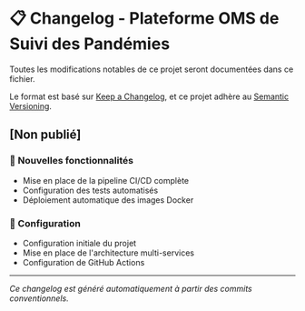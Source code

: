 # 📋 Changelog - Plateforme OMS de Suivi des Pandémies

Toutes les modifications notables de ce projet seront documentées dans ce fichier.

Le format est basé sur [Keep a Changelog](https://keepachangelog.com/fr/1.0.0/),
et ce projet adhère au [Semantic Versioning](https://semver.org/spec/v2.0.0.html).

## [Non publié]

### 🚀 Nouvelles fonctionnalités
- Mise en place de la pipeline CI/CD complète
- Configuration des tests automatisés
- Déploiement automatique des images Docker

### 🔧 Configuration
- Configuration initiale du projet
- Mise en place de l'architecture multi-services
- Configuration de GitHub Actions

---

*Ce changelog est généré automatiquement à partir des commits conventionnels.*
